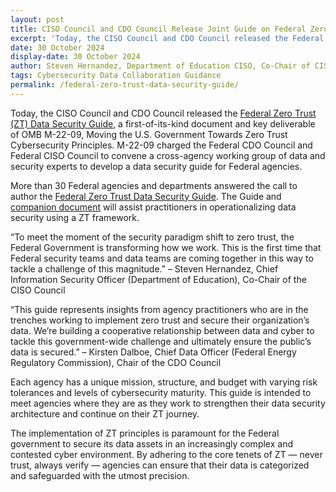 ```yaml
---
layout: post
title: CISO Council and CDO Council Release Joint Guide on Federal Zero Trust Data Security
excerpt: 'Today, the CISO Council and CDO Council released the Federal Zero Trust (ZT) Data Security Guide, a first-of-its-kind document and key deliverable of OMB M-22-09, Moving the U.S. Government Towards Zero Trust Cybersecurity Principles. M-22-09 charged the Federal CDO Council and Federal CISO Council to convene a cross-agency working group of data and security experts to develop a data security guide for Federal agencies.'
date: 30 October 2024
display-date: 30 October 2024
author: Steven Hernandez, Department of Education CISO, Co-Chair of CISO Council, and Kirsten Dalboe, Federal Energy Regulatory Commission CDO, Chair of CDO Council
tags: Cybersecurity Data Collaboration Guidance
permalink: /federal-zero-trust-data-security-guide/
---
```


Today, the CISO Council and CDO Council released the [Federal Zero Trust (ZT) Data Security Guide](https://cio.gov/zero-trust-data-security-guide-oct2024), a first-of-its-kind document and key deliverable of OMB M-22-09, Moving the U.S. Government Towards Zero Trust Cybersecurity Principles. M-22-09 charged the Federal CDO Council and Federal CISO Council to convene a cross-agency working group of data and security experts to develop a data security guide for Federal agencies. 

More than 30 Federal agencies and departments answered the call to author the [Federal Zero Trust Data Security Guide](https://cio.gov/zero-trust-data-security-guide-oct2024). The Guide and [companion document](https://cio.gov/zero-trust-data-security-guide/appendices) will assist practitioners in operationalizing data security using a ZT framework.  

“To meet the moment of the security paradigm shift to zero trust, the Federal Government is transforming how we work. This is the first time that Federal security teams and data teams are coming together in this way to tackle a challenge of this magnitude.” – Steven Hernandez, Chief Information Security Officer (Department of Education), Co-Chair of the CISO Council

“This guide represents insights from agency practitioners who are in the trenches working to implement zero trust and secure their organization’s data. We’re building a cooperative relationship between data and cyber to tackle this government-wide challenge and ultimately ensure the public’s data is secured.” – Kirsten Dalboe, Chief Data Officer (Federal Energy Regulatory Commission), Chair of the CDO Council

Each agency has a unique mission, structure, and budget with varying risk tolerances and levels of cybersecurity maturity. This guide is intended to meet agencies where they are as they work to strengthen their data security architecture and continue on their ZT journey.  

The implementation of ZT principles is paramount for the Federal government to secure its data assets in an increasingly complex and contested cyber environment. By adhering to the core tenets of ZT — never trust, always verify — agencies can ensure that their data is categorized and safeguarded with the utmost precision.